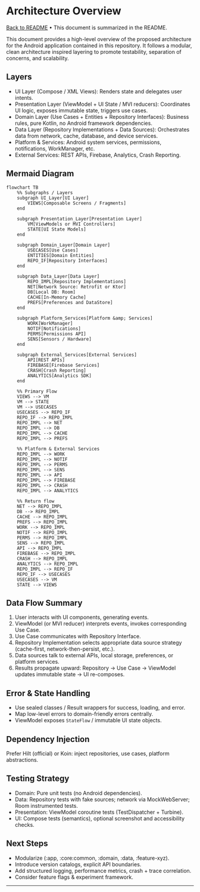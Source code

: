 # Architecture Overview
[Back to README](./README.md) • This document is summarized in the README.

This document provides a high-level overview of the proposed architecture for the Android application contained in this repository. It follows a modular, clean architecture inspired layering to promote testability, separation of concerns, and scalability.

## Layers

- UI Layer (Compose / XML Views): Renders state and delegates user intents.
- Presentation Layer (ViewModel + UI State / MVI reducers): Coordinates UI logic, exposes immutable state, triggers use cases.
- Domain Layer (Use Cases + Entities + Repository Interfaces): Business rules, pure Kotlin, no Android framework dependencies.
- Data Layer (Repository Implementations + Data Sources): Orchestrates data from network, cache, database, and device services.
- Platform & Services: Android system services, permissions, notifications, WorkManager, etc.
- External Services: REST APIs, Firebase, Analytics, Crash Reporting.

## Mermaid Diagram

```mermaid
flowchart TB
    %% Subgraphs / Layers
    subgraph UI_Layer[UI Layer]
        VIEWS[Composable Screens / Fragments]
    end

    subgraph Presentation_Layer[Presentation Layer]
        VM[ViewModels or MVI Controllers]
        STATE[UI State Models]
    end

    subgraph Domain_Layer[Domain Layer]
        USECASES[Use Cases]
        ENTITIES[Domain Entities]
        REPO_IF[Repository Interfaces]
    end

    subgraph Data_Layer[Data Layer]
        REPO_IMPL[Repository Implementations]
        NET[Network Source: Retrofit or Ktor]
        DB[Local DB: Room]
        CACHE[In-Memory Cache]
        PREFS[Preferences and DataStore]
    end

    subgraph Platform_Services[Platform &amp; Services]
        WORK[WorkManager]
        NOTIF[Notifications]
        PERMS[Permissions API]
        SENS[Sensors / Hardware]
    end

    subgraph External_Services[External Services]
        API[REST APIs]
        FIREBASE[Firebase Services]
        CRASH[Crash Reporting]
        ANALYTICS[Analytics SDK]
    end

    %% Primary Flow
    VIEWS --> VM
    VM --> STATE
    VM --> USECASES
    USECASES --> REPO_IF
    REPO_IF --> REPO_IMPL
    REPO_IMPL --> NET
    REPO_IMPL --> DB
    REPO_IMPL --> CACHE
    REPO_IMPL --> PREFS

    %% Platform & External Services
    REPO_IMPL --> WORK
    REPO_IMPL --> NOTIF
    REPO_IMPL --> PERMS
    REPO_IMPL --> SENS
    REPO_IMPL --> API
    REPO_IMPL --> FIREBASE
    REPO_IMPL --> CRASH
    REPO_IMPL --> ANALYTICS

    %% Return flow
    NET --> REPO_IMPL
    DB --> REPO_IMPL
    CACHE --> REPO_IMPL
    PREFS --> REPO_IMPL
    WORK --> REPO_IMPL
    NOTIF --> REPO_IMPL
    PERMS --> REPO_IMPL
    SENS --> REPO_IMPL
    API --> REPO_IMPL
    FIREBASE --> REPO_IMPL
    CRASH --> REPO_IMPL
    ANALYTICS --> REPO_IMPL
    REPO_IMPL --> REPO_IF
    REPO_IF --> USECASES
    USECASES --> VM
    STATE --> VIEWS
```

## Data Flow Summary

1. User interacts with UI components, generating events.
2. ViewModel (or MVI reducer) interprets events, invokes corresponding Use Case.
3. Use Case communicates with Repository Interface.
4. Repository Implementation selects appropriate data source strategy (cache-first, network-then-persist, etc.).
5. Data sources talk to external APIs, local storage, preferences, or platform services.
6. Results propagate upward: Repository → Use Case → ViewModel updates immutable state → UI re-composes.

## Error & State Handling

- Use sealed classes / Result wrappers for success, loading, and error.
- Map low-level errors to domain-friendly errors centrally.
- ViewModel exposes `StateFlow` / immutable UI state objects.

## Dependency Injection

Prefer Hilt (official) or Koin: inject repositories, use cases, platform abstractions.

## Testing Strategy

- Domain: Pure unit tests (no Android dependencies).
- Data: Repository tests with fake sources; network via MockWebServer; Room instrumented tests.
- Presentation: ViewModel coroutine tests (TestDispatcher + Turbine).
- UI: Compose tests (semantics), optional screenshot and accessibility checks.

## Next Steps

- Modularize (:app, :core:common, :domain, :data, :feature-xyz).
- Introduce version catalogs, explicit API boundaries.
- Add structured logging, performance metrics, crash + trace correlation.
- Consider feature flags & experiment framework.

---